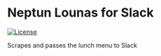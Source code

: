 # Neptun Lounas for Slack

[![License](http://img.shields.io/:license-mit-blue.svg)](http://anttiviljami.mit-license.org)

Scrapes and passes the lunch menu to Slack
